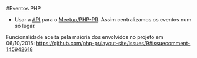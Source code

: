 #Eventos PHP

* Usar a [API](http://www.meetup.com/meetup_api/) para o [Meetup/PHP-PR](http://www.meetup.com/PHP-PR/).
  Assim centralizamos os eventos num só lugar.



Funcionalidade aceita pela maioria dos envolvidos no projeto em 06/10/2015: https://github.com/php-pr/layout-site/issues/9#issuecomment-145942618
